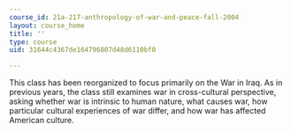 ```yaml
---
course_id: 21a-217-anthropology-of-war-and-peace-fall-2004
layout: course_home
title: ''
type: course
uid: 31644c4367de164796807d48d6110bf0

---
```

This class has been reorganized to focus primarily on the War in Iraq. As in previous years, the class still examines war in cross-cultural perspective, asking whether war is intrinsic to human nature, what causes war, how particular cultural experiences of war differ, and how war has affected American culture.
